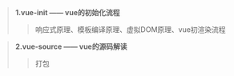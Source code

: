 
>**1.vue-init —— vue的初始化流程**  
>> 响应式原理、模板编译原理、虚拟DOM原理、vue初渲染流程  

>**2.vue-source —— vue的源码解读**  
>> 打包
